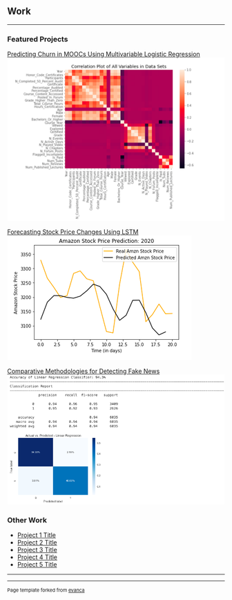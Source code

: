 ## Work

---

### Featured Projects

[Predicting Churn in MOOCs Using Multivariable Logistic Regression](/Zachlq/ZachQuinnDSCPortfolio/blob/master/Projects/Predicting_Churn_MOOC.ipynb)
<img src="images/Screen Shot 2021-01-17 at 6.12.36 PM.png?raw=true"/>

[Forecasting Stock Price Changes Using LSTM](/Zachlq/ZachQuinnDSCPortfolio/tree/master/Projects/Stock%20Market%20LSTM%20Notebooks) 
<img src="images/stock_amzn.jpg?raw=true"/>

[Comparative Methodologies for Detecting Fake News](/Zachlq/ZachQuinnDSCPortfolio/blob/master/Projects/Zach_Quinn_DSC_550_FinalProj.ipynb)
<img src="images/fake_news.jpg?raw=true"/>



### Other Work 

- [Project 1 Title](http://example.com/)
- [Project 2 Title](http://example.com/)
- [Project 3 Title](http://example.com/)
- [Project 4 Title](http://example.com/)
- [Project 5 Title](http://example.com/)

---




---
<p style="font-size:11px">Page template forked from <a href="https://github.com/evanca/quick-portfolio">evanca</a></p>
<!-- Remove above link if you don't want to attibute -->
